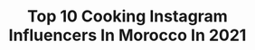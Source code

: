 ---
title: Top 10 Cooking Instagram Influencers In Morocco In 2021
description: >-
  Find top cooking Instagram influencers in Morocco in 2021. Most popular hashtags: #morocco #ramadan #stayhome #staysafe.
platform: Instagram
hits: 67
text_top: Analyze the most popular Instagram accounts on inBeat.
text_bottom: Our database aggregates 67 Instagram influencers like this in Morocco for you to work with.
profiles:
  - username: "cookingwithalia"
    fullname: >-
      Alia Al Kasimi
    bio: >-
      Flavors of Morocco & beyond نكهات مغربية وأكثر 🍽✈️ 👇👇FREE EID BOOK #5👇👇 🎬 YouTube & 🔹Facebook: CookingWithAlia ✉️ alia@CookingWithAlia.com
    location: "Morocco"
    followers: 150372
    engagement: 74
    commentsToLikes: 0.017394
    id: ck15u9zxwm5j50i19bgpvmxbe
    verified: false
    hashtags: "#morocco, #ramadan, #love, #easy"
  - username: "zainaaguenaou"
    fullname: >-
      Zaïna Aguenaou 🦘
    bio: >-
      🌟 Love is the answer 🤸🏻‍♀️ Lifestyle ✈️ Travel and FUN 💃🏻 🎤 Radio Presenter @matinaledeksiyer 🎥 Youtube/ZainaAguenaou ✉️ zainaguenaou@gmail.com
    location: "Morocco"
    followers: 141624
    engagement: 393
    commentsToLikes: 0.014293
    id: ck139bcwykgja0i19lospdgmn
    verified: false
    hashtags: "#corona, #oppomena, #oppo, #covid"
  - username: "karima_said_officiel"
    fullname: >-
      ❤Karima & Said ❤
    bio: >-
      ❤ كريمة وسعيد ❤ - لالة لعروسة 2020 - قلعة سراغنة - Lala laroussa 2020 - 📩 karima.aissaoui@usmba.ac.ma - 📍Casablanca - Chaîne YouTube
    location: "Morocco"
    followers: 117171
    engagement: 665
    commentsToLikes: 0.032833
    id: ck9hbs5zmi7i40j78gh8t4ops
    verified: false
    hashtags: "#video, #casablanca, #amour, #maroc"
  - username: "soniangadi"
    fullname: >-
      Sonia Ngadi
    bio: >-
      MUA & Blogger •Influencer• 📞Tel • 0661973471 👻Snapchat• Sonia Ngadi 💌 Contact•soniangadi@hotmail.com 📹YouTube• sonia ngadi
    location: "Morocco"
    followers: 575970
    engagement: 195
    commentsToLikes: 0.151208
    id: ck5hr2xipu69c0i11pwcl4wir
    verified: true
    hashtags: "#stayathome, #morocco, #staysafe, #bride"
  - username: "proud_oof_beauty"
    fullname: >-
      MAHA       مهـــى 🎀
    bio: >-
      🎓ingénieur en informatique 👗Model |SkinCare |Makeup |LifeStyle 📥Collab: Insta Direct 📩contact.proudoofbeauty@gmail.com
    location: "Morocco"
    followers: 72494
    engagement: 253
    commentsToLikes: 0.034120
    id: ck14gu7p171w70i19azzy15n9
    verified: false
    hashtags: "#jellaba, #happy, #morocco, #likeforfollow"
  - username: "amall.channel"
    fullname: >-
      Amal Channel 🌸
    bio: >-
      - Moroccan Youtubeur - Beauty💄,Lifestyle🎀 -Youtube 🎬 Amal Channel
    location: "Morocco"
    followers: 53878
    engagement: 78
    commentsToLikes: 0.073423
    id: ck8t1qtmwwob50j7881n2tr8r
    verified: false
    hashtags: "#youtube, #ramadan, #blogger, #positivity"
  - username: "rababazmani"
    fullname: >-
      Rabab Azmani
    bio: >-
      TV Host 🖥 Youtuber+280k/Model Lifestyle⏰Mom's diaries👶 Farid Ghannam's wife🎸Samar's mom🍼 💌rabab.ghannam@gmail.com Pub @rababazmani_collaboration
    location: "Morocco"
    followers: 1354165
    engagement: 89
    commentsToLikes: 0.021544
    id: ck6u2n528srqi0j713nzu5069
    verified: true
    hashtags: "#followers, #chadatv, #ramadan, #boulangerie"
  - username: "thesecretsouk"
    fullname: >-
      The Secret Souk
    bio: >-
      treasure hunters • eternal nomads • curated by @nicxxxdesign and @stylistjasmine - currently on IG for @riad42marrakech - hop over to explore 𓁿𓁿
    location: "Morocco"
    followers: 55907
    engagement: 167
    commentsToLikes: 0.008905
    id: ck0vuzsj3mw1m0i1936r562tx
    verified: false
    hashtags: "#sanctuary, #livingmorewithless, #theartofslowliving, #souking"
  - username: "mons.saroute"
    fullname: >-
      LE MON$ 🇲🇦
    bio: >-
      Moroccan Rapper 📀🎙 Management & booking : @gryisthenewblvc Groupe : @swaret_ 🗝 #naviguer out now 🎙🔥 👇👇 👇👇 👇👇
    location: "Morocco"
    followers: 317283
    engagement: 617
    commentsToLikes: 0.014205
    id: ck5cia9zmsa3i0i11mdgkpnxj
    verified: true
    hashtags: "#saroute, #positivelife, #kass, #raja"
  - username: "ayoubafricano1"
    fullname: >-
      Ayoub Africano
    bio: >-
      🔺 Official Instagram for Ayoub Africano 🇲🇦 🔺 Booking :+212607546050 /+212663646941 🔺 bilalazellal@gmail.com 🔺 ᴄʜᴇᴄᴋ ᴏᴜᴛ ᴍʏ ʟᴀᴛᴇsᴛ ᴡᴏʀᴋ  ⬇️
    location: "Morocco"
    followers: 183042
    engagement: 507
    commentsToLikes: 0.019394
    id: ck0w2k01cor8c0i19vwrt2li9
    verified: false
    hashtags: "#ayoubafricano, #logic, #newsong, #africanobeats"
---
